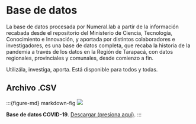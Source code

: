 # Base de datos

La base de datos procesada por Numeral.lab a partir de la información recabada desde el repositorio del Ministerio de Ciencia, Tecnología, Conocimiento e Innovación, y aportada por distintos colaboradores e investigadores, es una base de datos completa, que recaba la historia de la pandemia a través de los datos en la Región de Tarapacá, con datos regionales, provinciales y comunales, desde comienzo a fin.

Utilizála, investiga, aporta. Está disponible para todos y todas.

## Archivo .CSV

:::{figure-md} markdown-fig
<img src="../../img/page/6_bbdd.png">

**Base de datos COVID-19**. <a href="https://min.gitcdn.link/repo/pandemiaventana/pandemiaventana/main/out/site/csv/numeralab.csv">Descargar (presiona aquí)</a>.
:::








